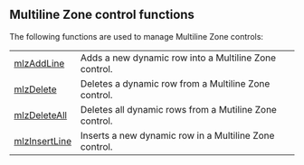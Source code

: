 


## Multiline Zone control functions
			



<a name="NOTE1"></a>
<a name="NOTE1_1"></a>


The following functions are used to manage Multiline Zone controls:



|   |   |
| --- | --- |
| [mlzAddLine](../WDLang1/1000020199.md) | Adds a new dynamic row into a Multiline Zone control. |
| [mlzDelete](../WDLang1/1000020208.md) | Deletes a dynamic row from a Multiline Zone control. |
| [mlzDeleteAll](../WDLang1/1000020209.md) | Deletes all dynamic rows from a Mutiline Zone control. |
| [mlzInsertLine](../WDLang1/1000020207.md) | Inserts a new dynamic row in a Multiline Zone control. |






